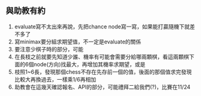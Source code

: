 ## 與助教有約
1. evaluate寫不太出來再說，先把chance node寫一寫，如果能打贏隨機下就差不多了
2. 寫minimax要分組求期望值，不一定是evaluate的關係
3. 要注意少棋子時的部分，可能
  1. 在長枝之前就要先知道少誰、機率有可能會需要分給哪兩顆棋，看這兩顆棋下面的6個node(方向)找最大，再增加其機率求期望，或是
  2. 枝照1~6長，發現那個chess不存在先存前一個的值，後面的那個值求完發現比較大再換過去，一樣乘1/6再相加
4. 助教會在這幾天確認報名、API的部分，可能禮拜二給我們(?)，比賽在11/24
